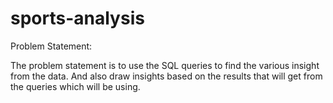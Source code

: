 # sports-analysis

Problem
Statement:

The problem statement is to use the SQL queries to find
the various insight from the  data. And also draw insights
based on the results that  will get from the queries which will be
using.
